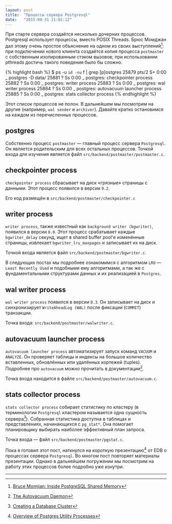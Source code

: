 ```yaml
---
layout: post
title:  "Процессы сервера Postgresql"
date:   "2015-08-31 21:01:12"
---
```


При старте сервера создаётся несколько дочерних процессов.
Postgresql использует процессы, вместо POSIX Threads.
Брюс Момджан дал этому очень простое объяснение на одном из своих выступлений[^pgopen-momjian]:
при подключении нового клиента создаётся копия процесса ``postmaster`` с собственным изолированным стэком вызовов;
при использовании pthreads достичь такого поведения было бы сложно.

{% highlight bash %}
$ ps -u `id -nu` f | grep [p]ostgres
25879 pts/2    S+     0:00      \_ postgres -D data/
25881 ?        Ss     0:00          \_ postgres: checkpointer process
25882 ?        Ss     0:00          \_ postgres: writer process
25883 ?        Ss     0:00          \_ postgres: wal writer process
25884 ?        Ss     0:00          \_ postgres: autovacuum launcher process
25885 ?        Ss     0:00          \_ postgres: stats collector process
{% endhighlight %}

Этот список процессов не полон.
В дальнейшем мы посмотрим на другие (например, ``wal sender`` и ``archiver``).
Давайте кратко остановимся на каждом из перечисленных процессов.

## postgres

Собственно процесс ``postmaster`` &mdash; главный процесс сервера ``Postgresql``.
Он является родительским для всех остальных процессов.
Точкой входа для изучения является файл ``src/backend/postmaster/postmaster.c``.

## checkpointer process

``checkpointer process`` сбрасывает на диск &laquo;грязные&raquo; страницы с данными.
Этот процесс появился в версии ``9.2``.

Его код размещён в ``src/backend/postmaster/checkpointer.c``

## writer process

``writer process``, также известный как ``background writer (bgwriter)``, появился в версии ``8.0``.
Этот процесс срабатывает каждые ``bgwriter_delay`` секунд,
ищет в shared buffer pool'е изменённые страницы,
извлекает ``bgwriter_lru_maxpages`` и записывает их на диск.

Точкой входа является файл ``src/backend/postmaster/bgwriter.c``.

В следующих постах мы подробнее ознакомимся с алгоритмом ``LRU`` &mdash; ``Least Recently Used`` и подобными ему алгоритмами,
а так же с фундаментальными структурами данных и их реализацией в ``Postgres``.

## wal writer process

``wal writer process`` появился в версии ``8.3``.
Он записывает на диск и синхронизирует ``WriteAheadLog (WAL)`` после фиксации (``COMMIT``) транзакции.

Точка входа: ``src/backend/postmaster/walwriter.c``.

## autovacuum launcher process

``autovacuum launcher process`` автоматизирует запуск команд ``VACUUM`` и ``ANALYZE``.
Он проверяет таблицы и индексы на большое количество вставленных, обновлённых или удалённых кортежей (tuples).
Подробнее про ``autovacuum`` можно прочитать в документации[^doc-autovacuum].

Точка входа находится в файле ``src/backend/postmaster/autovacuum.c``.

## stats collector process

``stats collector process`` собирает статистику по кластеру (в терминологии ``Postgresql`` кластером называется одна сущность сервера[^pg-cluster]).
Собранная статистика доступна в таблицах и представлениях, начинающихся с ``pg_stat*``.
Она помогает планировщику выбирать наиболее эффективный план запроса.

Точка входа &mdash; файл ``src/backend/postmaster/pgstat.c``.

Пока я готовил этот пост, наткнулся на короткую презентацию[^edb-slides] от EDB о процессах сервера ``Postgresql``.
Во многом пост повторяет материалы презентации. Однако в дальнейшем погружении мы посмотрим на работу этих процессов более подробно уже изнутри.

---

[^pgopen-momjian]: [Bruce Momjian: Inside PostgreSQL Shared Memory](https://youtu.be/Nwk-UfjlUn8?t=964)
[^pg-cluster]: [Creating a Database Cluster](http://www.postgresql.org/docs/devel/static/creating-cluster.html)
[^doc-autovacuum]: [The Autovacuum Daemon](http://www.postgresql.org/docs/devel/static/routine-vacuuming.html#AUTOVACUUM)
[^edb-slides]: [Overview of Postgres Utility Processes](http://www.slideshare.net/EnterpriseDB/overviewutilityprocesses-finalaug222013)
